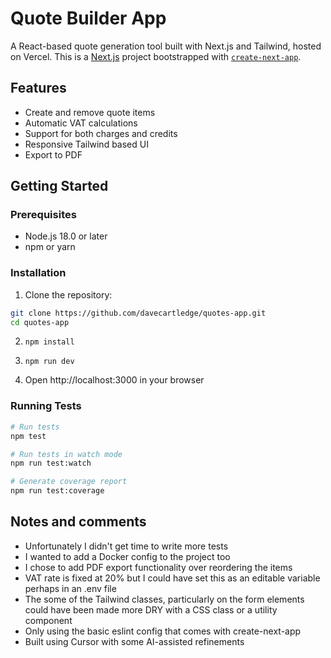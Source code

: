 # Quote Builder App

A React-based quote generation tool built with Next.js and Tailwind, hosted on Vercel. This is a [Next.js](https://nextjs.org) project bootstrapped with [`create-next-app`](https://nextjs.org/docs/app/api-reference/cli/create-next-app).

## Features

- Create and remove quote items
- Automatic VAT calculations
- Support for both charges and credits
- Responsive Tailwind based UI
- Export to PDF

## Getting Started

### Prerequisites

- Node.js 18.0 or later
- npm or yarn

### Installation

1. Clone the repository:
```bash
git clone https://github.com/davecartledge/quotes-app.git
cd quotes-app
```

2. `npm install`

3. `npm run dev`

4. Open http://localhost:3000 in your browser


### Running Tests

```bash
# Run tests
npm test

# Run tests in watch mode
npm run test:watch

# Generate coverage report
npm run test:coverage
```

## Notes and comments

- Unfortunately I didn't get time to write more tests
- I wanted to add a Docker config to the project too
- I chose to add PDF export functionality over reordering the items
- VAT rate is fixed at 20% but I could have set this as an editable variable perhaps in an .env file
- The some of the Tailwind classes, particularly on the form elements could have been made more DRY with a CSS class or a utility component
- Only using the basic eslint config that comes with create-next-app
- Built using Cursor with some AI-assisted refinements
